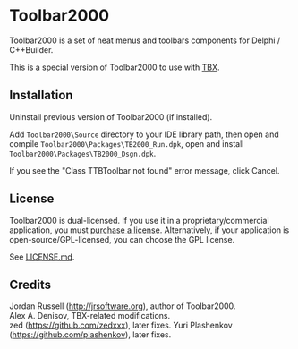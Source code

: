 # Toolbar2000

Toolbar2000 is a set of neat menus and toolbars components for Delphi / C++Builder.

This is a special version of Toolbar2000 to use with [TBX](https://github.com/plashenkov/TBX).

## Installation

Uninstall previous version of Toolbar2000 (if installed).

Add `Toolbar2000\Source` directory to your IDE library path,
then open and compile `Toolbar2000\Packages\TB2000_Run.dpk`,
open and install `Toolbar2000\Packages\TB2000_Dsgn.dpk`.

If you see the "Class TTBToolbar not found" error message, click Cancel.

## License

Toolbar2000 is dual-licensed. If you use it in a proprietary/commercial application, you must
[purchase a license](http://jrsoftware.org/tb2kreg.php). Alternatively, if your application
is open-source/GPL-licensed, you can choose the GPL license.

See [LICENSE.md](LICENSE.md).

## Credits

Jordan Russell (http://jrsoftware.org), author of Toolbar2000.  
Alex A. Denisov, TBX-related modifications.  
zed (https://github.com/zedxxx), later fixes.
Yuri Plashenkov (https://github.com/plashenkov), later fixes.
